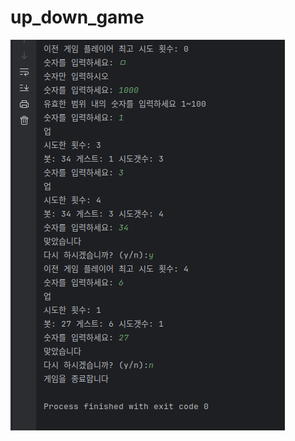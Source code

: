 # up_down_game
![up_down_game](https://github.com/leeyounghuncom/up_down_game/blob/main/Screenshot%20from%202024-06-28%2018-46-15.png?raw=true)
